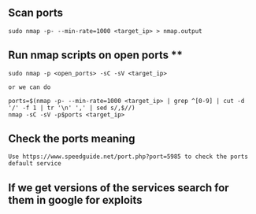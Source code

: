 ## Scan ports
	
	sudo nmap -p- --min-rate=1000 <target_ip> > nmap.output

## Run nmap scripts on open ports **

	sudo nmap -p <open_ports> -sC -sV <target_ip>

	or we can do

	ports=$(nmap -p- --min-rate=1000 <target_ip> | grep ^[0-9] | cut -d '/'​ -f 1 | tr ​'\n'​ ​','​ | sed s/,$//)
	nmap -sC -sV -p​$ports​ <target_ip>

## Check the ports meaning

	Use https://www.speedguide.net/port.php?port=5985 to check the ports default service

## If we get versions of the services search for them in google for exploits

